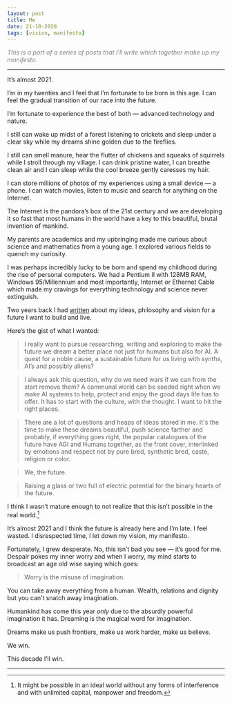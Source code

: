 ```yaml
---
layout: post
title: Me
date: 21-10-2020
tags: [vision, manifesto]
---
```


<span style="color:grey;" ><i>This is a part of a series of posts that I'll write which together make up my manifesto.</i></span>

---

It’s almost 2021. 

I’m in my twenties and I feel that I’m fortunate to be born in this age. I can feel the gradual transition of our race into the future. 

I’m fortunate to experience the best of both — advanced technology and nature. 

I still can wake up midst of a forest listening to crickets and sleep under a clear sky while my dreams shine golden due to the fireflies.

I still can smell manure, hear the flutter of chickens and squeaks of squirrels while I stroll through my village. I can drink pristine water, I can breathe clean air and I can sleep while the cool breeze gently caresses my hair.

I can store millions of photos of my experiences using a small device — a phone. I can watch movies, listen to music and search for anything on the Internet. 

The Internet is the pandora’s box of the 21st century and we are developing it so fast that most humans in the world have a key to this beautiful, brutal invention of mankind.

My parents are academics and my upbringing made me curious about science and mathematics from a young age. I explored various fields to quench my curiosity. 

I was perhaps incredibly lucky to be born and spend my childhood during the rise of personal computers. We had a Pentium II with 128MB RAM, Windows 95/Millennium and most importantly, Internet or Ethernet Cable which made my cravings for everything technology and science never extinguish.

Two years back I had [written](https://www.sudoankit.xyz/misc/interlinked.html) about my ideas, philosophy and vision for a future I want to build and live. 

Here’s the gist of what I wanted:

> I really want to pursue researching, writing and exploring to make the future we dream a better place not just for humans but also for AI. A quest for a noble cause, a sustainable future for us living with synths, AI’s and possibly aliens?

> I always ask this question, why do we need wars if we can from the start remove them? A communal world can be seeded right when we make AI systems to help, protect and enjoy the good days life has to offer. It has to start with the culture, with the thought. I want to hit the right places.

> There are a lot of questions and heaps of ideas stored in me. It's the time to make these dreams beautiful, push science farther and probably, if everything goes right, the popular catalogues of the future have AGI and Humans together, as the front cover, interlinked by emotions and respect not by pure bred, synthetic bred, caste, religion or color.

> We, the future.

> Raising a glass or two full of electric potential for the binary hearts of the future.

I think I wasn’t mature enough to not realize that this isn’t possible in the real world.[^1]

It’s almost 2021 and I think the future is already here and I’m late. I feel wasted. I disrespected time, I let down my vision, my manifesto. 

Fortunately, I grew desperate. No, this isn’t bad you see — it’s good for me. Despair pokes my inner worry and when I worry, my mind starts to broadcast an age old wise saying which goes:

> Worry is the misuse of imagination. 

You can take away everything from a human. Wealth, relations and dignity but you can’t snatch away imagination. 

Humankind has come this year _only_ due to the absurdly powerful imagination it has. Dreaming is the magical word for imagination. 

Dreams make us push frontiers, make us work harder, make us believe.

We win.

This decade I’ll win.

---

[^1]: It might be possible in an ideal world without any forms of interference and with unlimited capital, manpower and freedom.